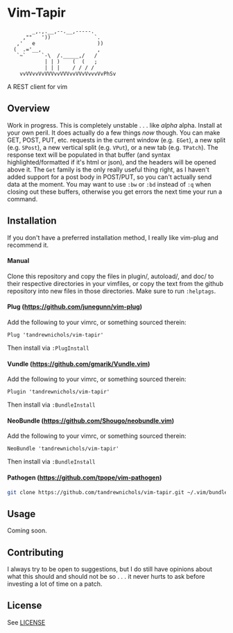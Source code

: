 # Vim-Tapir

            _,.,.__,--.__,-----.
         ,""   '))              `.
       ,'   e                    ))
      (  .='__,                  ,
       `~`     `-\  /._____,/   /
                | | )    (  (   ;
                | | |    / / / / 
        vvVVvvVvVVVvvVVVvvVVvVvvvVvPhSv 

A REST client for vim

## Overview

Work in progress. This is completely unstable . . . like _alpha_ alpha. Install at your own peril. It does actually do a few things _now_ though. You can make GET, POST, PUT, etc. requests in the current window (e.g.` EGet`), a new split (e.g. `SPost`), a new vertical split (e.g. `VPut`), or a new tab (e.g. `TPatch`). The response text will be populated in that buffer (and syntax highlighted/formatted if it's html or json), and the headers will be opened above it. The `Get` family is the only really useful thing right, as I haven't added support for a post body in POST/PUT, so you can't actually send data at the moment. You may want to use `:bw` or `:bd` instead of `:q` when closing out these buffers, otherwise you get errors the next time your run a command.

## Installation

If you don't have a preferred installation method, I really like vim-plug and recommend it.

#### Manual

Clone this repository and copy the files in plugin/, autoload/, and doc/ to their respective directories in your vimfiles, or copy the text from the github repository into new files in those directories. Make sure to run `:helptags`.

#### Plug (https://github.com/junegunn/vim-plug)

Add the following to your vimrc, or something sourced therein:

```vim
Plug 'tandrewnichols/vim-tapir'
```

Then install via `:PlugInstall`

#### Vundle (https://github.com/gmarik/Vundle.vim)

Add the following to your vimrc, or something sourced therein:

```vim
Plugin 'tandrewnichols/vim-tapir'
```

Then install via `:BundleInstall`

#### NeoBundle (https://github.com/Shougo/neobundle.vim)

Add the following to your vimrc, or something sourced therein:

```vim
NeoBundle 'tandrewnichols/vim-tapir'
```

Then install via `:BundleInstall`

#### Pathogen (https://github.com/tpope/vim-pathogen)

```sh
git clone https://github.com/tandrewnichols/vim-tapir.git ~/.vim/bundle/vim-tapir
```

## Usage

Coming soon.

## Contributing

I always try to be open to suggestions, but I do still have opinions about what this should and should not be so . . . it never hurts to ask before investing a lot of time on a patch.

## License

See [LICENSE](./LICENSE)
